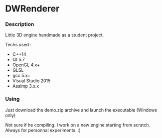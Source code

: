# DWRenderer

### Description

Little 3D engine handmade as a student project.

Techs used :
* C++14
* Qt 5.7
* OpenGL 4.x+
* GLSL
* gcc 5.x+
* Visual Studio 2015
* Assimp 3.x.x

### Using

Just download the demo.zip archive and launch the executable (Windows only)

Not sure if he compiling. I work on a new engine starting from scratch. Always for personnal experiments. :)
